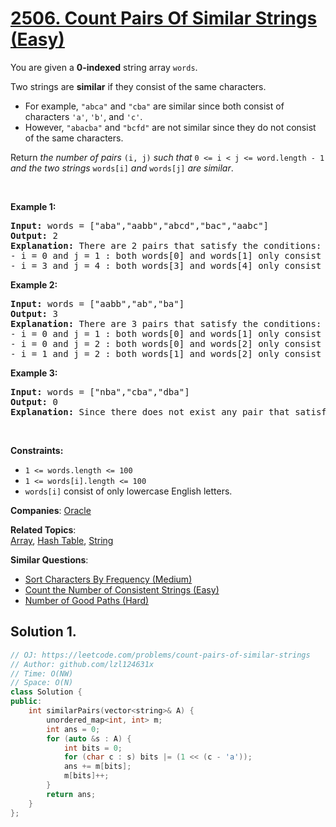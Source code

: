 # [2506. Count Pairs Of Similar Strings (Easy)](https://leetcode.com/problems/count-pairs-of-similar-strings)

<p>You are given a <strong>0-indexed</strong> string array <code>words</code>.</p>
<p>Two strings are <strong>similar</strong> if they consist of the same characters.</p>
<ul>
	<li>For example, <code>"abca"</code> and <code>"cba"</code> are similar since both consist of characters <code>'a'</code>, <code>'b'</code>, and <code>'c'</code>.</li>
	<li>However, <code>"abacba"</code> and <code>"bcfd"</code> are not similar since they do not consist of the same characters.</li>
</ul>
<p>Return <em>the number of pairs </em><code>(i, j)</code><em> such that </em><code>0 &lt;= i &lt; j &lt;= word.length - 1</code><em> and the two strings </em><code>words[i]</code><em> and </em><code>words[j]</code><em> are similar</em>.</p>
<p>&nbsp;</p>
<p><strong class="example">Example 1:</strong></p>
<pre><strong>Input:</strong> words = ["aba","aabb","abcd","bac","aabc"]
<strong>Output:</strong> 2
<strong>Explanation:</strong> There are 2 pairs that satisfy the conditions:
- i = 0 and j = 1 : both words[0] and words[1] only consist of characters 'a' and 'b'. 
- i = 3 and j = 4 : both words[3] and words[4] only consist of characters 'a', 'b', and 'c'. 
</pre>
<p><strong class="example">Example 2:</strong></p>
<pre><strong>Input:</strong> words = ["aabb","ab","ba"]
<strong>Output:</strong> 3
<strong>Explanation:</strong> There are 3 pairs that satisfy the conditions:
- i = 0 and j = 1 : both words[0] and words[1] only consist of characters 'a' and 'b'. 
- i = 0 and j = 2 : both words[0] and words[2] only consist of characters 'a' and 'b'.
- i = 1 and j = 2 : both words[1] and words[2] only consist of characters 'a' and 'b'.
</pre>
<p><strong class="example">Example 3:</strong></p>
<pre><strong>Input:</strong> words = ["nba","cba","dba"]
<strong>Output:</strong> 0
<strong>Explanation:</strong> Since there does not exist any pair that satisfies the conditions, we return 0.</pre>
<p>&nbsp;</p>
<p><strong>Constraints:</strong></p>
<ul>
	<li><code>1 &lt;= words.length &lt;= 100</code></li>
	<li><code>1 &lt;= words[i].length &lt;= 100</code></li>
	<li><code>words[i]</code> consist of only lowercase English letters.</li>
</ul>

**Companies**:
[Oracle](https://leetcode.com/company/oracle)

**Related Topics**:  
[Array](https://leetcode.com/tag/array/), [Hash Table](https://leetcode.com/tag/hash-table/), [String](https://leetcode.com/tag/string/)

**Similar Questions**:
* [Sort Characters By Frequency (Medium)](https://leetcode.com/problems/sort-characters-by-frequency/)
* [Count the Number of Consistent Strings (Easy)](https://leetcode.com/problems/count-the-number-of-consistent-strings/)
* [Number of Good Paths (Hard)](https://leetcode.com/problems/number-of-good-paths/)

## Solution 1.

```cpp
// OJ: https://leetcode.com/problems/count-pairs-of-similar-strings
// Author: github.com/lzl124631x
// Time: O(NW)
// Space: O(N)
class Solution {
public:
    int similarPairs(vector<string>& A) {
        unordered_map<int, int> m;
        int ans = 0;
        for (auto &s : A) {
            int bits = 0;
            for (char c : s) bits |= (1 << (c - 'a'));
            ans += m[bits];
            m[bits]++;
        }
        return ans;
    }
};
```
